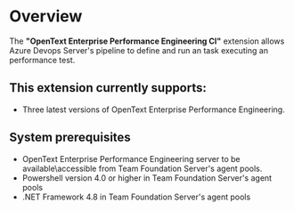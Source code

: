 ﻿# Overview

The <b>"OpenText Enterprise Performance Engineering CI"</b> extension allows Azure Devops Server's pipeline to define and run an task executing an performance test.

## This extension currently supports:

* Three latest versions of OpenText Enterprise Performance Engineering.

## System prerequisites

* OpenText Enterprise Performance Engineering server to be available\accessible from Team Foundation Server's agent pools.
* Powershell version 4.0 or higher in Team Foundation Server's agent pools
* .NET Framework 4.8 in Team Foundation Server's agent pools